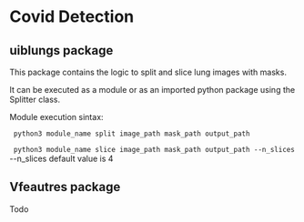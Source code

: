 # Covid Detection

## uiblungs package

This package contains the logic to split and slice lung images with masks.

It can be executed as a module or as an imported python package using the 
Splitter class.


Module execution sintax:

`` python3 module_name split image_path mask_path output_path``

`` python3 module_name slice image_path mask_path output_path --n_slices`` 
--n_slices default value is 4
## Vfeautres package

Todo


